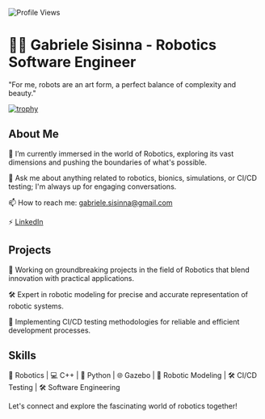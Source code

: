 ![Profile Views](https://komarev.com/ghpvc/?username=gsisinna) 

# 👨‍💻 Gabriele Sisinna - Robotics Software Engineer

"For me, robots are an art form, a perfect balance of complexity and beauty."

[![trophy](https://github-profile-trophy.vercel.app/?username=gsisinna)](https://github.com/ryo-ma/github-profile-trophy)

## About Me

🔭 I’m currently immersed in the world of Robotics, exploring its vast dimensions and pushing the boundaries of what's possible.

💬 Ask me about anything related to robotics, bionics, simulations, or CI/CD testing; I'm always up for engaging conversations.

📫 How to reach me: gabriele.sisinna@gmail.com

⚡ [LinkedIn](https://www.linkedin.com/in/gabriele-sisinna-4a6081109/)

## Projects

🤖 Working on groundbreaking projects in the field of Robotics that blend innovation with practical applications.

🛠️ Expert in robotic modeling for precise and accurate representation of robotic systems.

🚀 Implementing CI/CD testing methodologies for reliable and efficient development processes.

## Skills

🚀 Robotics | 💻 C++ | 🐍 Python | 🌐 Gazebo | 🤖 Robotic Modeling | 🛠️ CI/CD Testing | 🛠️ Software Engineering

Let's connect and explore the fascinating world of robotics together!
